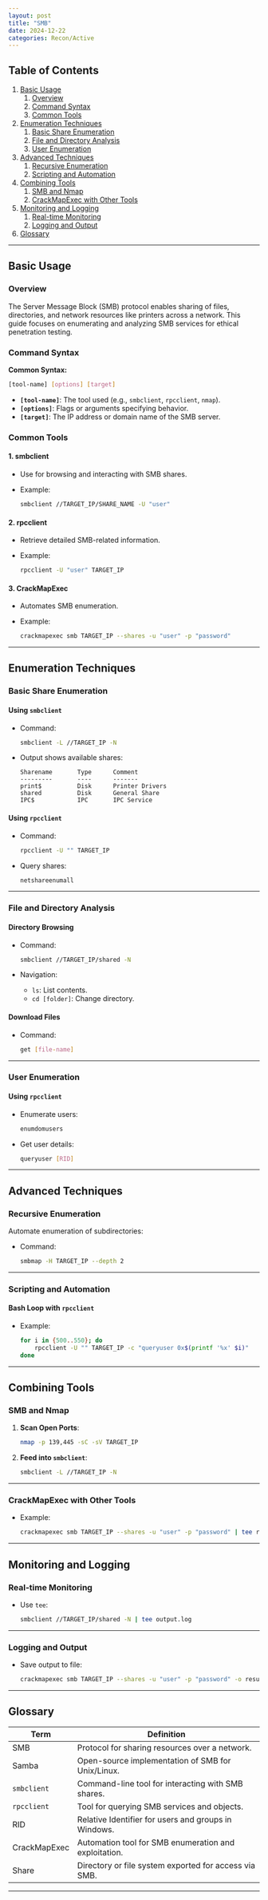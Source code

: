 ```yaml
---
layout: post
title: "SMB"
date: 2024-12-22
categories: Recon/Active
---
```


## Table of Contents

1. [Basic Usage](#basic-usage)  
    1. [Overview](#overview)  
    2. [Command Syntax](#command-syntax)  
    3. [Common Tools](#common-tools)  
2. [Enumeration Techniques](#enumeration-techniques)  
    1. [Basic Share Enumeration](#basic-share-enumeration)  
    2. [File and Directory Analysis](#file-and-directory-analysis)  
    3. [User Enumeration](#user-enumeration)  
3. [Advanced Techniques](#advanced-techniques)  
    1. [Recursive Enumeration](#recursive-enumeration)  
    2. [Scripting and Automation](#scripting-and-automation)  
4. [Combining Tools](#combining-tools)  
    1. [SMB and Nmap](#smb-and-nmap)  
    2. [CrackMapExec with Other Tools](#crackmapexec-with-other-tools)  
5. [Monitoring and Logging](#monitoring-and-logging)  
    1. [Real-time Monitoring](#real-time-monitoring)  
    2. [Logging and Output](#logging-and-output)  
6. [Glossary](#glossary)  

---

## Basic Usage

### Overview

The Server Message Block (SMB) protocol enables sharing of files, directories, and network resources like printers across a network. This guide focuses on enumerating and analyzing SMB services for ethical penetration testing.

### Command Syntax

**Common Syntax:**

```bash
[tool-name] [options] [target]
```

- **`[tool-name]`**: The tool used (e.g., `smbclient`, `rpcclient`, `nmap`).
- **`[options]`**: Flags or arguments specifying behavior.
- **`[target]`**: The IP address or domain name of the SMB server.

### Common Tools

#### 1. **smbclient**

- Use for browsing and interacting with SMB shares.
- Example:

    ```bash
    smbclient //TARGET_IP/SHARE_NAME -U "user"
    ```

#### 2. **rpcclient**

- Retrieve detailed SMB-related information.
- Example:

    ```bash
    rpcclient -U "user" TARGET_IP
    ```

#### 3. **CrackMapExec**

- Automates SMB enumeration.
- Example:

    ```bash
    crackmapexec smb TARGET_IP --shares -u "user" -p "password"
    ```

---

## Enumeration Techniques

### Basic Share Enumeration

#### Using `smbclient`

- Command:

    ```bash
    smbclient -L //TARGET_IP -N
    ```

- Output shows available shares:

    ```
    Sharename       Type      Comment
    ---------       ----      -------
    print$          Disk      Printer Drivers
    shared          Disk      General Share
    IPC$            IPC       IPC Service
    ```

#### Using `rpcclient`

- Command:

    ```bash
    rpcclient -U "" TARGET_IP
    ```

- Query shares:

    ```bash
    netshareenumall
    ```

---

### File and Directory Analysis

#### Directory Browsing

- Command:

    ```bash
    smbclient //TARGET_IP/shared -N
    ```

- Navigation:
  - `ls`: List contents.
  - `cd [folder]`: Change directory.

#### Download Files

- Command:

    ```bash
    get [file-name]
    ```

---

### User Enumeration

#### Using `rpcclient`

- Enumerate users:

    ```bash
    enumdomusers
    ```

- Get user details:

    ```bash
    queryuser [RID]
    ```

---

## Advanced Techniques

### Recursive Enumeration

Automate enumeration of subdirectories:

- Command:

    ```bash
    smbmap -H TARGET_IP --depth 2
    ```

---

### Scripting and Automation

#### Bash Loop with `rpcclient`

- Example:

    ```bash
    for i in {500..550}; do
        rpcclient -U "" TARGET_IP -c "queryuser 0x$(printf '%x' $i)"
    done
    ```

---

## Combining Tools

### SMB and Nmap

1. **Scan Open Ports**:

    ```bash
    nmap -p 139,445 -sC -sV TARGET_IP
    ```

2. **Feed into `smbclient`**:

    ```bash
    smbclient -L //TARGET_IP -N
    ```

---

### CrackMapExec with Other Tools

- Example:

    ```bash
    crackmapexec smb TARGET_IP --shares -u "user" -p "password" | tee results.txt
    ```

---

## Monitoring and Logging

### Real-time Monitoring

- Use `tee`:

    ```bash
    smbclient //TARGET_IP/shared -N | tee output.log
    ```

---

### Logging and Output

- Save output to file:

    ```bash
    crackmapexec smb TARGET_IP --shares -u "user" -p "password" -o results.txt
    ```

---

## Glossary

| **Term**           | **Definition**                                                    |
|---------------------|--------------------------------------------------------------------|
| SMB                | Protocol for sharing resources over a network.                    |
| Samba              | Open-source implementation of SMB for Unix/Linux.                 |
| `smbclient`        | Command-line tool for interacting with SMB shares.                |
| `rpcclient`        | Tool for querying SMB services and objects.                       |
| RID                | Relative Identifier for users and groups in Windows.              |
| CrackMapExec       | Automation tool for SMB enumeration and exploitation.             |
| Share              | Directory or file system exported for access via SMB.             |

---
